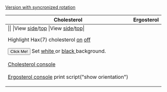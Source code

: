 [Version with syncronized rotation](page2.html)
<script type="text/javascript" src="src/JSmol.min.js"></script>
<script type="text/javascript" src="src/Jmol2.js"></script>
<script type="text/javascript">
Jmol.Info = {
      jarPath: "src",
      jarFile: "JmolApplet0.jar",
      j2sPath: "src/j2s",
      use: "HTML5", 
			disableJ2SLoadMonitor: false,
			disableInitialConsole: true
}
document.getElementById("info").reset()
function sync() {
 var syncing = document.getElementById("drive").checked
 var s = (syncing ? "sync * on;sync * \"set syncMouse TRUE\"": "sync * off")
 jmolScript(s, "A");
}
</script>
|Cholesterol|Ergosterol|
|-----|-----|
|<script>
jmolApplet(400,"load data/cholesterol-3D.sdf;cartoon on;color cartoon structure;;rotate z 118.48; rotate y 117.66; rotate z -47.64;;", "A");
</script>|<script>
jmolApplet(400,"load data/ergosterol-3D.sdf;calculate structure;cartoon on;color cartoon structure;rotate z -113.86; rotate y 135.11; rotate z -93.93;", "B");
</script>|
|View <a href='javascript:jmolScript("reset; rotate z 33.34; rotate y 125.99; rotate z -67.45;select atomno = 41;color [0,128,0]", "A")'>side</a>/<a href='javascript:jmolScript("reset;rotate z 118.48; rotate y 117.66; rotate z -47.64;select atomno = 41;color [0,128,0]", "A")'>top</a>
|View <a href='javascript:jmolScript("reset; rotate z -179.67; rotate y 93.62; rotate z -93.8;", "B")'>side</a>/<a href='javascript:jmolScript("reset; rotate z -113.86; rotate y 135.11; rotate z -93.93;", "B")'>top</a>|

Highlight Hax(7) cholesterol <a href='javascript:jmolScript("select atomno = 41;color [0,255,0]", "A")'>on</a>
<a href='javascript:jmolScript("select atomno = 41;color [255,255,255]", "A")'>off</a>

<button type="button" onclick="javascript:sync();">Click Me!</button>
Set 
<a href='javascript:jmolScript("script APPLET * \"background white\"","A")'> white </a>
 or
<a href='javascript:jmolScript("script APPLET * \"background black\"","A")'> black </a>background.
<br><br>
<a href='javascript:jmolScript("console","A")'>Cholesterol console</a>
<br><br>
<a href='javascript:jmolScript("console","B")'>Ergosterol console</a>
print script("show orientation")




